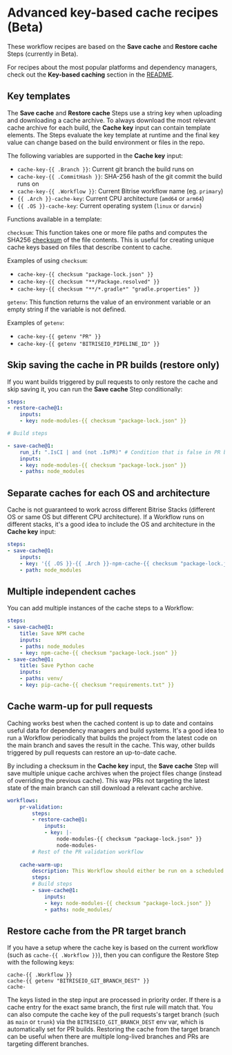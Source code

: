 # Advanced key-based cache recipes (Beta)

These workflow recipes are based on the **Save cache** and **Restore cache** Steps (currently in Beta).

For recipes about the most popular platforms and dependency managers, check out the **Key-based caching** section in the [README](../README.md).

## Key templates

The **Save cache** and **Restore cache** Steps use a string key when uploading and downloading a cache archive. To always download the most relevant cache archive for each build, the **Cache key** input can contain template elements. The Steps evaluate the key template at runtime and the final key value can change based on the build environment or files in the repo.

The following variables are supported in the **Cache key** input:

- `cache-key-{{ .Branch }}`: Current git branch the build runs on
- `cache-key-{{ .CommitHash }}`: SHA-256 hash of the git commit the build runs on
- `cache-key-{{ .Workflow }}`: Current Bitrise workflow name (eg. `primary`)
- `{{ .Arch }}-cache-key`: Current CPU architecture (`amd64` or `arm64`)
- `{{ .OS }}-cache-key`: Current operating system (`linux` or `darwin`)

Functions available in a template:

`checksum`: This function takes one or more file paths and computes the SHA256 [checksum](https://en.wikipedia.org/wiki/Checksum) of the file contents. This is useful for creating unique cache keys based on files that describe content to cache.

Examples of using `checksum`:
- `cache-key-{{ checksum "package-lock.json" }}`
- `cache-key-{{ checksum "**/Package.resolved" }}`
- `cache-key-{{ checksum "**/*.gradle*" "gradle.properties" }}`

`getenv`: This function returns the value of an environment variable or an empty string if the variable is not defined.

Examples of `getenv`:
- `cache-key-{{ getenv "PR" }}`
- `cache-key-{{ getenv "BITRISEIO_PIPELINE_ID" }}`

## Skip saving the cache in PR builds (restore only)

If you want builds triggered by pull requests to only restore the cache and skip saving it, you can run the **Save cache** Step conditionally:

```yaml
steps:
- restore-cache@1:
    inputs:
    - key: node-modules-{{ checksum "package-lock.json" }}

# Build steps

- save-cache@1:
    run_if: ".IsCI | and (not .IsPR)" # Condition that is false in PR builds
    inputs:
    - key: node-modules-{{ checksum "package-lock.json" }}
    - paths: node_modules
```

## Separate caches for each OS and architecture

Cache is not guaranteed to work across different Bitrise Stacks (different OS or same OS but different CPU architecture). If a Workflow runs on different stacks, it's a good idea to include the OS and architecture in the **Cache key** input:

```yaml
steps:
- save-cache@1:
    inputs:
    - key: '{{ .OS }}-{{ .Arch }}-npm-cache-{{ checksum "package-lock.json" }}'
    - path: node_modules
```

## Multiple independent caches

You can add multiple instances of the cache steps to a Workflow:

```yaml
steps:
- save-cache@1:
    title: Save NPM cache
    inputs:
    - paths: node_modules
    - key: npm-cache-{{ checksum "package-lock.json" }}
- save-cache@1:
    title: Save Python cache
    inputs:
    - paths: venv/
    - key: pip-cache-{{ checksum "requirements.txt" }}
```

## Cache warm-up for pull requests

Caching works best when the cached content is up to date and contains useful data for dependency managers and build systems. It's a good idea to run a Workflow periodically that builds the project from the latest code on the main branch and saves the result in the cache. This way, other builds triggered by pull requests can restore an up-to-date cache.

By including a checksum in the **Cache key** input, the **Save cache** Step will save multiple unique cache archives when the project files change (instead of overriding the previous cache). This way PRs not targeting the latest state of the main branch can still download a relevant cache archive.

```yaml
workflows:
    pr-validation:
        steps:
        - restore-cache@1:
            inputs:
            - key: |-
                node-modules-{{ checksum "package-lock.json" }}
                node-modules-
        # Rest of the PR validation workflow
    
    cache-warm-up:
        description: This Workflow should either be run on a scheduled basis or triggered by a push event on the main branch.
        steps:
        # Build steps
        - save-cache@1:
            inputs:
            - key: node-modules-{{ checksum "package-lock.json" }}
            - paths: node_modules/
```

## Restore cache from the PR target branch

If you have a setup where the cache key is based on the current workflow (such as `cache-{{ .Workflow }}`), then you can configure the Restore Step with the following keys:

```
cache-{{ .Workflow }}
cache-{{ getenv "BITRISEIO_GIT_BRANCH_DEST" }}
cache-
```

The keys listed in the step input are processed in priority order. If there is a cache entry for the exact same branch, the first rule will match that. You can also compute the cache key of the pull requests's target branch (such as `main` or `trunk`) via the `BITRISEIO_GIT_BRANCH_DEST` env var, which is automatically set for PR builds. Restoring the cache from the target branch can be useful when there are multiple long-lived branches and PRs are targeting different branches.